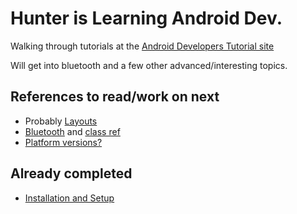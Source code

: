 # Hunter is Learning Android Dev.

Walking through tutorials at the [Android Developers Tutorial site](http://developer.android.com/training/)

Will get into bluetooth and a few other advanced/interesting topics.


## References to read/work on next
* Probably [Layouts](http://developer.android.com/guide/topics/ui/declaring-layout.html)
* [Bluetooth](http://developer.android.com/guide/topics/connectivity/bluetooth.html) and [class ref](http://developer.android.com/reference/android/bluetooth/package-summary.html)
* [Platform versions?](http://developer.android.com/training/basics/supporting-devices/platforms.html)

## Already completed

* [Installation and Setup](http://developer.android.com/sdk/index.html)
